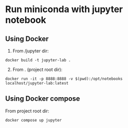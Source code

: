 # Run miniconda with jupyter notebook
## Using Docker 
1. From  /jupyter dir:
``` 
docker build -t jupyter-lab .
```
2. From . (project root dir):
```
docker run -it -p 8888:8888 -v $(pwd):/opt/notebooks localhost/jupyter-lab:latest
```

## Using Docker compose
From project root dir:
``` 
docker compose up jupyter
```